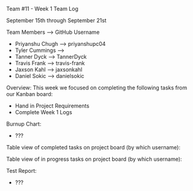 Team #11 - Week 1 Team Log

September 15th through September 21st

Team Members    --> GitHub Username
- Priyanshu Chugh --> priyanshupc04
- Tyler Cummings  --> 
- Tanner Dyck     --> TannerDyck
- Travis Frank    --> travis-frank
- Jaxson Kahl     --> jaxsonkahl
- Daniel Sokic    --> danielsokic

Overview:
This week we focused on completing the following tasks from our Kanban board:
- Hand in Project Requirements
- Complete Week 1 Logs

Burnup Chart: 
- ???

Table view of completed tasks on project board (by which username):

Table view of in progress tasks on project board (by which username):

Test Report: 
- ???







